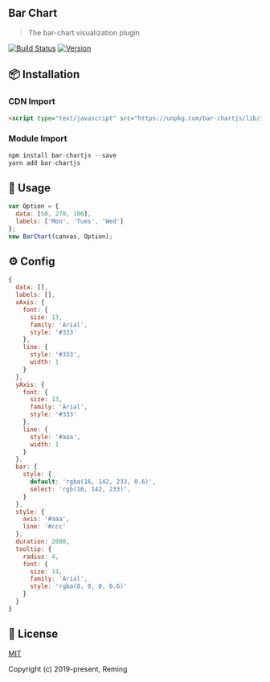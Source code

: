 ## Bar Chart

> The bar-chart visualization plugin

[![Build Status](https://travis-ci.org/reming0227/bar-chart.svg?branch=master)](https://travis-ci.org/reming0227/bar-chart) [![Version](https://img.shields.io/badge/npm-0.0.1-blue.svg)](https://www.npmjs.com/package/bar-chartjs)

## 📦 Installation

### CDN Import
```html
<script type="text/javascript" src="https://unpkg.com/bar-chartjs/lib/index.min.js"></script>
```

### Module Import
```javascript
npm install bar-chartjs --save
yarn add bar-chartjs
```

## 🔨 Usage

```javascript
var Option = {
  data: [50, 270, 100],
  labels: ['Mon', 'Tues', 'Wed']
};
new BarChart(canvas, Option);
```

## ⚙ Config

```javascript
{
  data: [],
  labels: [],
  xAxis: {
    font: {
      size: 13,
      family: 'Arial',
      style: '#333'
    },
    line: {
      style: '#333',
      width: 1
    }
  },
  yAxis: {
    font: {
      size: 13,
      family: 'Arial',
      style: '#333'
    },
    line: {
      style: '#aaa',
      width: 1
    }
  },
  bar: {
    style: {
      default: 'rgba(16, 142, 233, 0.6)',
      select: 'rgb(16, 142, 233)',
    }
  },
  style: {
    axis: '#aaa',
    line: '#ccc'
  },
  duration: 2000,
  tooltip: {
    radius: 4,
    font: {
      size: 14,
      family: 'Arial',
      style: 'rgba(0, 0, 0, 0.6)'
    }
  }
}
```


## 📃 License

[MIT](https://opensource.org/licenses/MIT)

Copyright (c) 2019-present, Reming
